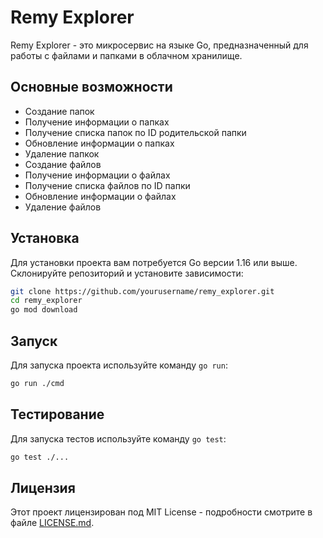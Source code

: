# Remy Explorer

Remy Explorer - это микросервис на языке Go, предназначенный для работы с файлами и папками в облачном хранилище.

## Основные возможности

- Создание папок
- Получение информации о папках
- Получение списка папок по ID родительской папки
- Обновление информации о папках
- Удаление папкок
- Создание файлов
- Получение информации о файлах
- Получение списка файлов по ID папки
- Обновление информации о файлах
- Удаление файлов

## Установка

Для установки проекта вам потребуется Go версии 1.16 или выше. Склонируйте репозиторий и установите зависимости:

```bash
git clone https://github.com/yourusername/remy_explorer.git
cd remy_explorer
go mod download
```

## Запуск

Для запуска проекта используйте команду `go run`:

```bash
go run ./cmd
```

## Тестирование

Для запуска тестов используйте команду `go test`:

```bash
go test ./...
```

## Лицензия

Этот проект лицензирован под MIT License - подробности смотрите в файле [LICENSE.md](LICENSE.md).
